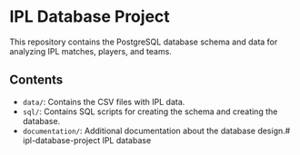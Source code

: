 # IPL Database Project

This repository contains the PostgreSQL database schema and data for analyzing IPL matches, players, and teams.

## Contents

- `data/`: Contains the CSV files with IPL data.
- `sql/`: Contains SQL scripts for creating the schema and creating the database.
- `documentation/`: Additional documentation about the database design.# ipl-database-project
IPL database 
